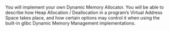 You will implement your own Dynamic Memory Allocator. You will be able to
describe how Heap Allocation / Deallocation in a program’s Virtual Address Space takes place, and
how certain options may control it when using the built-in glibc Dynamic Memory Management
implementations.

